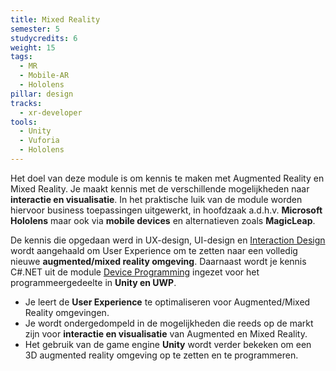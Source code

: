 ```yaml
---
title: Mixed Reality
semester: 5
studycredits: 6
weight: 15
tags:
  - MR
  - Mobile-AR
  - Hololens
pillar: design
tracks:
  - xr-developer
tools:
  - Unity
  - Vuforia
  - Hololens
---
```


Het doel van deze module is om kennis te maken met Augmented Reality en Mixed Reality. Je maakt kennis met de verschillende mogelijkheden naar **interactie en visualisatie**. In het praktische luik van de module worden hiervoor business toepassingen uitgewerkt, in hoofdzaak a.d.h.v. **Microsoft Hololens** maar ook via **mobile devices** en alternatieven zoals **MagicLeap**.

De kennis die opgedaan werd in UX-design, UI-design en [Interaction Design](/programma/interaction-design/) wordt aangehaald om User Experience om te zetten naar een volledig nieuwe **augmented/mixed reality omgeving**. Daarnaast wordt je kennis C#.NET uit de module [Device Programming](/programma/device-programming/) ingezet voor het programmeergedeelte in **Unity en UWP**.

- Je leert de **User Experience** te optimaliseren voor Augmented/Mixed Reality omgevingen.
- Je wordt ondergedompeld in de mogelijkheden die reeds op de markt zijn voor **interactie en visualisatie** van Augmented en Mixed Reality.
- Het gebruik van de game engine **Unity** wordt verder bekeken om een 3D augmented reality omgeving op te zetten en te programmeren.
